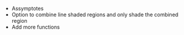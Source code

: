 - Assymptotes
- Option to combine line shaded regions and only shade the combined region
- Add more functions